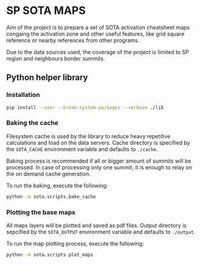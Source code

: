 SP SOTA MAPS
============

Aim of the project is to prepare a set of SOTA activation cheatsheet maps congaing the activation zone and other useful
features, like grid square reference or nearby references from other programs.

Due to the data sources used, the coverage of the project is limited to SP region and neighbours border summits.


Python helper library
---------------------

### Installation

```sh
pip install --user --break-system-packages --verbose ./lib
```

### Baking the cache

Filesystem cache is used by the library to reduce heavy repetitive calculations and load on the data servers.
Cache directory is specified by the `SOTA_CACHE` environment variable and defaults to `./cache`.

Baking process is recommended if all or bigger amount of summits will be processed.
In case of processing only one summit, it is enough to relay on the on demand cache generation.

To run the baking, execute the following:

```sh
python -m sota.scripts.bake_cache
```

### Plotting the base maps

All maps layers will be plotted and saved as pdf files.
Output directory is sepcified by the `SOTA_OUTPUT` environment variable and defaults to `./output`.

To run the map plotting process, execute the following:

```sh
python -m sota.scripts.plot_maps
```
